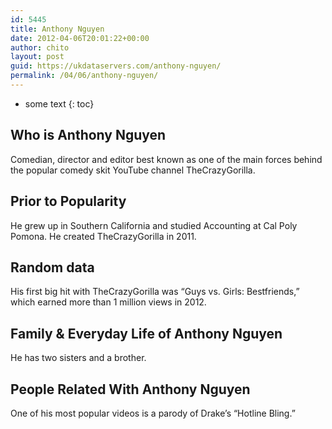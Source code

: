 ```yaml
---
id: 5445
title: Anthony Nguyen
date: 2012-04-06T20:01:22+00:00
author: chito
layout: post
guid: https://ukdataservers.com/anthony-nguyen/
permalink: /04/06/anthony-nguyen/
---
```


* some text
{: toc}
          
          
## Who is  Anthony Nguyen
                  
                  
                  
Comedian, director and editor best known as one of the main forces behind the popular comedy skit YouTube channel TheCrazyGorilla.
                  
                
                
                
## Prior to Popularity 
                  
                  
                  
He grew up in Southern California and studied Accounting at Cal Poly Pomona. He created TheCrazyGorilla in 2011.
                  
                
                
                
## Random data 
                  
                  
                  
His first big hit with TheCrazyGorilla was &#8220;Guys vs. Girls: Bestfriends,&#8221; which earned more than 1 million views in 2012.
                  
                
                
                
## Family & Everyday Life of Anthony Nguyen
                  
                  
                  
He has two sisters and a brother.
                  
                
                
                
## People Related With  Anthony Nguyen
                  
                  
                  
One of his most popular videos is a parody of Drake&#8217;s &#8220;Hotline Bling.&#8221;
                  
                
              
            
          
          
          
    
    
  
